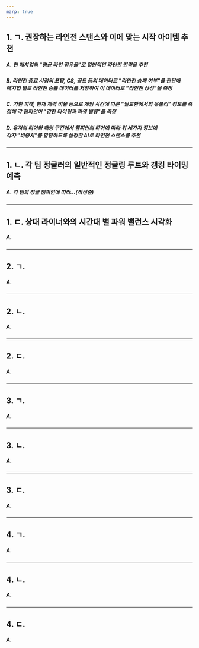```yaml
---
marp: true
---
```


## 1. ㄱ. 권장하는 라인전 스탠스와 이에 맞는 시작 아이템 추천

##### A. 현 매치업의 "평균 라인 점유율"로 일반적인 라인전 전략을 추천

##### B. 라인전 종료 시점의 포탑, CS, 골드 등의 데이터로 "라인전 승패 여부"를 판단해<br>매치업 별로 라인전 승률 데이터를 저장하여 이 데이터로 "라인전 상성"을 측정

##### C. 가한 피해, 현재 체력 비율 등으로 게임 시간에 따른 "딜교환에서의 유불리" 정도를 측정해 각 챔피언이 "강한 타이밍과 파워 밸류"를 측정

##### D. 유저의 티어와 해당 구간에서 챔피언의 티어에 따라 위 세가지 정보에<br>각자 "비중치"를 할당하도록 설정한 AI로 라인전 스탠스를 추천

---

## 1. ㄴ. 각 팀 정글러의 일반적인 정글링 루트와 갱킹 타이밍 예측


##### A. 각 팀의 정글 챔피언에 따라...(작성중)

---

## 1. ㄷ. 상대 라이너와의 시간대 별 파워 밸런스 시각화

##### A. 

---

## 2. ㄱ. 

##### A. 

---

## 2. ㄴ. 

##### A. 

---

## 2. ㄷ. 

##### A. 

---

## 3. ㄱ. 

##### A. 

---

## 3. ㄴ. 

##### A. 

---

## 3. ㄷ. 

##### A. 

---

## 4. ㄱ. 

##### A. 

---

## 4. ㄴ. 

##### A. 

---

## 4. ㄷ. 

##### A. 
